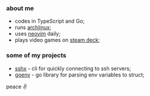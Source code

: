 ### about me
- codes in TypeScript and Go;
- runs [archlinux](https://archlinux.org);
- uses [neovim](https://github.com/neovim/neovim) daily;
- plays video games on [steam deck](https://steamdeck.com);

### some of my projects
- [sshx](https://github.com/tsivinsky/sshx) - cli for quickly connecting to ssh servers;
- [goenv](https://github.com/tsivinsky/goenv) - go library for parsing env variables to struct;

peace ✌️
